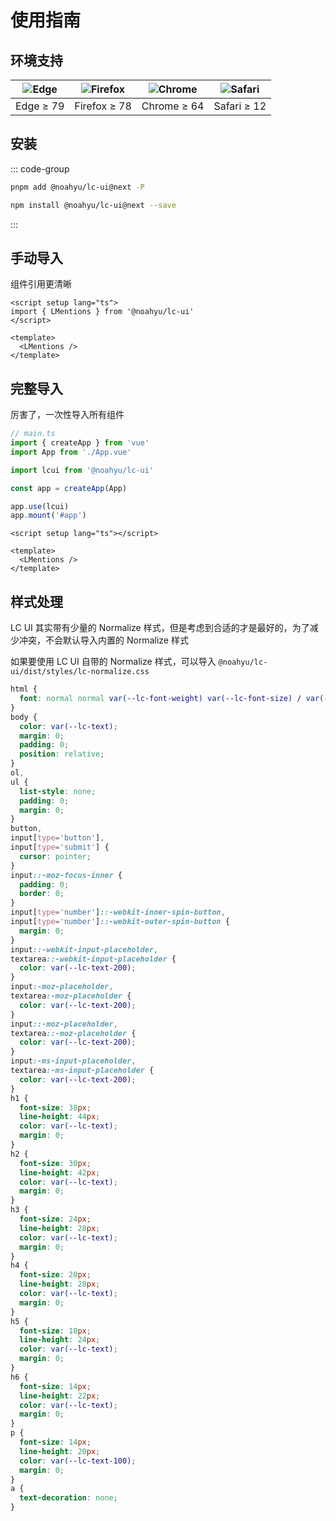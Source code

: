 # 使用指南

## 环境支持

| ![Edge](https://cdn.jsdelivr.net/npm/@browser-logos/edge@2.0.5/edge_32x32.png) | ![Firefox](https://cdn.jsdelivr.net/npm/@browser-logos/firefox@3.0.9/firefox_32x32.png) | ![Chrome](https://cdn.jsdelivr.net/npm/@browser-logos/chrome@2.0.0/chrome_32x32.png) | ![Safari](https://cdn.jsdelivr.net/npm/@browser-logos/safari@2.1.0/safari_32x32.png) |
| ------------------------------------------------------------------------------ | --------------------------------------------------------------------------------------- | ------------------------------------------------------------------------------------ | ------------------------------------------------------------------------------------ |
| Edge ≥ 79                                                                      | Firefox ≥ 78                                                                            | Chrome ≥ 64                                                                          | Safari ≥ 12                                                                          |

## 安装

::: code-group

```bash [pnpm]
pnpm add @noahyu/lc-ui@next -P
```

```bash [npm]
npm install @noahyu/lc-ui@next --save
```

:::

## 手动导入 <Badge type="tip" text="推荐" vertical="middle" />

组件引用更清晰

```vue
<script setup lang="ts">
import { LMentions } from '@noahyu/lc-ui'
</script>

<template>
  <LMentions />
</template>
```

## 完整导入

厉害了，一次性导入所有组件

```ts
// main.ts
import { createApp } from 'vue'
import App from './App.vue'

import lcui from '@noahyu/lc-ui'

const app = createApp(App)

app.use(lcui)
app.mount('#app')
```

```vue
<script setup lang="ts"></script>

<template>
  <LMentions />
</template>
```

## 样式处理

LC UI 其实带有少量的 Normalize 样式，但是考虑到合适的才是最好的，为了减少冲突，不会默认导入内置的 Normalize 样式

如果要使用 LC UI 自带的 Normalize 样式，可以导入 `@noahyu/lc-ui/dist/styles/lc-normalize.css`

```css
html {
  font: normal normal var(--lc-font-weight) var(--lc-font-size) / var(--lc-line-height) var(--lc-font-sans-serif);
}
body {
  color: var(--lc-text);
  margin: 0;
  padding: 0;
  position: relative;
}
ol,
ul {
  list-style: none;
  padding: 0;
  margin: 0;
}
button,
input[type='button'],
input[type='submit'] {
  cursor: pointer;
}
input::-moz-focus-inner {
  padding: 0;
  border: 0;
}
input[type='number']::-webkit-inner-spin-button,
input[type='number']::-webkit-outer-spin-button {
  margin: 0;
}
input::-webkit-input-placeholder,
textarea::-webkit-input-placeholder {
  color: var(--lc-text-200);
}
input:-moz-placeholder,
textarea:-moz-placeholder {
  color: var(--lc-text-200);
}
input::-moz-placeholder,
textarea::-moz-placeholder {
  color: var(--lc-text-200);
}
input:-ms-input-placeholder,
textarea:-ms-input-placeholder {
  color: var(--lc-text-200);
}
h1 {
  font-size: 38px;
  line-height: 44px;
  color: var(--lc-text);
  margin: 0;
}
h2 {
  font-size: 30px;
  line-height: 42px;
  color: var(--lc-text);
  margin: 0;
}
h3 {
  font-size: 24px;
  line-height: 28px;
  color: var(--lc-text);
  margin: 0;
}
h4 {
  font-size: 20px;
  line-height: 28px;
  color: var(--lc-text);
  margin: 0;
}
h5 {
  font-size: 18px;
  line-height: 24px;
  color: var(--lc-text);
  margin: 0;
}
h6 {
  font-size: 14px;
  line-height: 22px;
  color: var(--lc-text);
  margin: 0;
}
p {
  font-size: 14px;
  line-height: 20px;
  color: var(--lc-text-100);
  margin: 0;
}
a {
  text-decoration: none;
}
```
